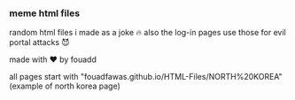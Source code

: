 ### meme html files

random html files i made as a joke 🔥
also the log-in pages use those for evil portal attacks 😈


made with ❤️ by fouadd

all pages start with "fouadfawas.github.io/HTML-Files/NORTH%20KOREA" (example of north korea page)
